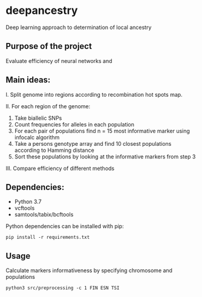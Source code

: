 # deepancestry
Deep learning approach to determination of local ancestry

## Purpose of the project
Evaluate efficiency of neural networks and 

## Main ideas:
I. Split genome into regions according to recombination hot spots map.

II. For each region of the genome: 

1. Take biallelic SNPs
2. Count frequencies for alleles in each population
3. For each pair of populations find n = 15 most informative marker using infocalc algorithm
4. Take a persons genotype array and find 10 closest populations according to Hamming distance
5. Sort these populations by looking at the informative markers from step 3

III. Compare efficiency of different methods

## Dependencies:
* Python 3.7
* vcftools
* samtools/tabix/bcftools
 
 Python dependencies can be installed with pip:
 
 `
 pip install -r requirements.txt
 `
 
## Usage

Calculate markers informativeness by specifying chromosome and populations

`
python3 src/preprocessing -c 1 FIN ESN TSI
`